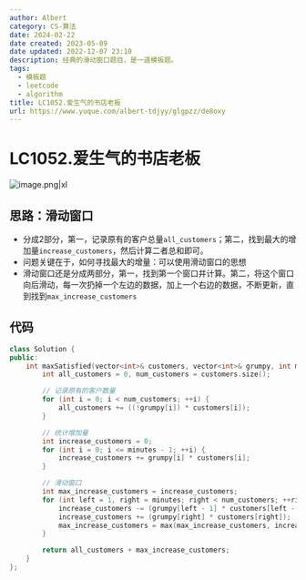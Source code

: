 ```yaml
---
author: Albert
category: CS-算法
date: 2024-02-22
date created: 2023-05-09
date updated: 2022-12-07 23:10
description: 经典的滑动窗口题目，是一道模板题。
tags:
  - 模板题
  - leetcode
  - algorithm
title: LC1052.爱生气的书店老板
url: https://www.yuque.com/albert-tdjyy/glgpzz/de8oxy
---
```


# LC1052.爱生气的书店老板

![image.png|xl](http://img-blog-01.oss-cn-shanghai.aliyuncs.com/img/2022-11-27-192756.png)

## 思路：滑动窗口

- 分成2部分，第一，记录原有的客户总量`all_customers`；第二，找到最大的增加量`increase_customers`，然后计算二者总和即可。
- 问题关键在于，如何寻找最大的增量：可以使用滑动窗口的思想
- 滑动窗口还是分成两部分，第一，找到第一个窗口并计算。第二，将这个窗口向后滑动，每一次扔掉一个左边的数据，加上一个右边的数据，不断更新，直到找到`max_increase_customers`

## 代码

```cpp
class Solution {
public:
    int maxSatisfied(vector<int>& customers, vector<int>& grumpy, int minutes) {
        int all_customers = 0, num_customers = customers.size();

        // 记录原有的客户数量
        for (int i = 0; i < num_customers; ++i) {
            all_customers += ((!grumpy[i]) * customers[i]);
        }

        // 统计增加量
        int increase_customers = 0;
        for (int i = 0; i <= minutes - 1; ++i) {
            increase_customers += grumpy[i] * customers[i];
        }

        // 滑动窗口
        int max_increase_customers = increase_customers;
        for (int left = 1, right = minutes; right < num_customers; ++right, ++left) {
            increase_customers -= (grumpy[left - 1] * customers[left - 1]);
            increase_customers += (grumpy[right] * customers[right]);
            max_increase_customers = max(max_increase_customers, increase_customers);
        }

        return all_customers + max_increase_customers;
    }
};
```
